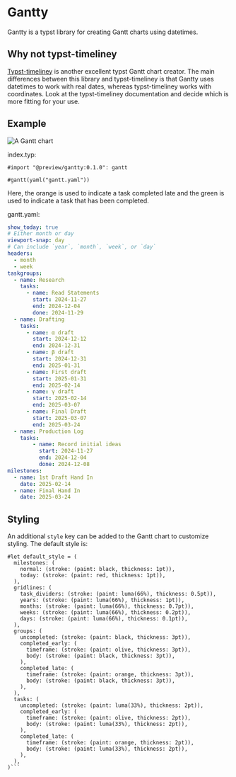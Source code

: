 # Gantty

Gantty is a typst library for creating Gantt charts using datetimes.

## Why not typst-timeliney

[Typst-timeliney](https://typst.app/universe/package/timeliney) is another
excellent typst Gantt chart creator. The main differences between this library
and typst-timeliney is that Gantty uses datetimes to work with real dates,
whereas typst-timeliney works with coordinates. Look at the typst-timeliney
documentation and decide which is more fitting for your use.

## Example

![A Gantt chart](https://gitlab.com/john_t/typst-gantty/-/raw/master/example/gantt.svg)

index.typ:

```typst
#import "@preview/gantty:0.1.0": gantt

#gantt(yaml("gantt.yaml"))
```

Here, the orange is used to indicate a task completed late and the green is used
to indicate a task that has been completed.

gantt.yaml:

```yaml
show_today: true
# Either month or day
viewport-snap: day
# Can include `year`, `month`, `week`, or `day`
headers:
  - month
  - week
taskgroups:
  - name: Research
    tasks:
      - name: Read Statements
        start: 2024-11-27
        end: 2024-12-04
        done: 2024-11-29
  - name: Drafting
    tasks:
      - name: α draft
        start: 2024-12-12
        end: 2024-12-31
      - name: β draft
        start: 2024-12-31
        end: 2025-01-31
      - name: First draft
        start: 2025-01-31
        end: 2025-02-14
      - name: γ draft
        start: 2025-02-14
        end: 2025-03-07
      - name: Final Draft
        start: 2025-03-07
        end: 2025-03-24
  - name: Production Log
    tasks:
        - name: Record initial ideas
          start: 2024-11-27
          end: 2024-12-04
          done: 2024-12-08
milestones:
  - name: 1st Draft Hand In
    date: 2025-02-14
  - name: Final Hand In
    date: 2025-03-24
```

## Styling

An additional `style` key can be added to the Gantt chart to
customize styling. The default style is:

```typst
#let default_style = (
  milestones: (
    normal: (stroke: (paint: black, thickness: 1pt)),
    today: (stroke: (paint: red, thickness: 1pt)),
  ),
  gridlines: (
    task_dividers: (stroke: (paint: luma(66%), thickness: 0.5pt)),
    years: (stroke: (paint: luma(66%), thickness: 1pt)),
    months: (stroke: (paint: luma(66%), thickness: 0.7pt)),
    weeks: (stroke: (paint: luma(66%), thickness: 0.2pt)),
    days: (stroke: (paint: luma(66%), thickness: 0.1pt)),
  ),
  groups: (
    uncompleted: (stroke: (paint: black, thickness: 3pt)),
    completed_early: (
      timeframe: (stroke: (paint: olive, thickness: 3pt)),
      body: (stroke: (paint: black, thickness: 3pt)),
    ),
    completed_late: (
      timeframe: (stroke: (paint: orange, thickness: 3pt)),
      body: (stroke: (paint: black, thickness: 3pt)),
    ),
  ),
  tasks: (
    uncompleted: (stroke: (paint: luma(33%), thickness: 2pt)),
    completed_early: (
      timeframe: (stroke: (paint: olive, thickness: 2pt)),
      body: (stroke: (paint: luma(33%), thickness: 2pt)),
    ),
    completed_late: (
      timeframe: (stroke: (paint: orange, thickness: 2pt)),
      body: (stroke: (paint: luma(33%), thickness: 2pt)),
    ),
  ),
)```

